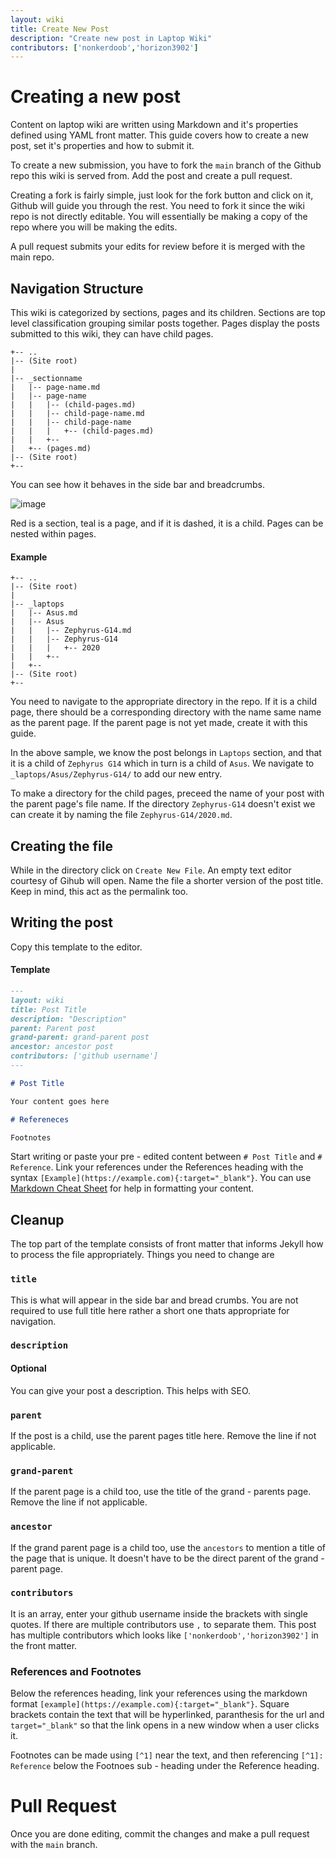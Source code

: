 ```yaml
---
layout: wiki
title: Create New Post
description: "Create new post in Laptop Wiki"
contributors: ['nonkerdoob','horizon3902']
---
```


# Creating a new post

Content on laptop wiki are written using Markdown and it's properties defined using YAML front matter. This guide covers how to create a new post, set it's properties and how to submit it. 

To create a new submission, you have to fork the ``main`` branch of the Github repo this wiki is served from. Add the post and create a pull request.

Creating a fork is fairly simple, just look for the fork button and click on it, Github will guide you through the rest. You need to fork it since the wiki repo is not directly editable. You will essentially be making a copy of the repo where you will be making the edits.

A pull request submits your edits for review before it is merged with the main repo.

## Navigation Structure

This wiki is categorized by sections, pages and its children. Sections are top level classification grouping similar posts together. Pages display the posts submitted to this wiki, they can have child pages.

```
+-- ..
|-- (Site root)
|
|-- _sectionname
|   |-- page-name.md
|   |-- page-name
|   |   |-- (child-pages.md) 
|   |   |-- child-page-name.md
|   |   |-- child-page-name
|   |   |   +-- (child-pages.md)
|   |   +--
|   +-- (pages.md)
|-- (Site root)
+--
```

You can see how it behaves in the side bar and breadcrumbs.

![image](https://user-images.githubusercontent.com/100846697/164708701-61192303-8fd4-45c7-ab92-2f1312c7a4a0.png)

Red is a section, teal is a page, and if it is dashed, it is a child. Pages can be nested within pages.

#### Example
```
+-- ..
|-- (Site root)
|
|-- _laptops
|   |-- Asus.md
|   |-- Asus
|   |   |-- Zephyrus-G14.md
|   |   |-- Zephyrus-G14
|   |   |   +-- 2020
|   |   +--
|   +-- 
|-- (Site root)
+--
```

You need to navigate to the appropriate directory in the repo. If it is a child page, there should be a corresponding directory with the name same name as the parent page. If the parent page is not yet made, create it with this guide.

In the above sample, we know the post belongs in ``Laptops`` section, and that it is a child of ``Zephyrus G14`` which in turn is a child of ``Asus``. We navigate to ``_laptops/Asus/Zephyrus-G14/`` to add our new entry.

To make a directory for the child pages, preceed the name of your post with the parent page's file name. If the directory ``Zephyrus-G14`` doesn't exist we can create it by naming the file ``Zephyrus-G14/2020.md``.

## Creating the file

While in the directory click on ``Create New File``. An empty text editor courtesy of Gihub will open. Name the file a shorter version of the post title. Keep in mind, this act as the permalink too.

## Writing the post

Copy this template to the editor.

#### Template
```markdown
---
layout: wiki
title: Post Title
description: "Description"
parent: Parent post
grand-parent: grand-parent post
ancestor: ancestor post
contributors: ['github username'] 
---

# Post Title

Your content goes here

# Refereneces

Footnotes

```

Start writing or paste your pre - edited content between ``# Post Title`` and ``# Reference``. Link your references under the References heading with the syntax ``[Example](https://example.com){:target="_blank"}``. You can use [Markdown Cheat Sheet]() for help in formatting your content.


## Cleanup

The top part of the template consists of front matter that informs Jekyll how to process the file appropriately. Things you need to change are 

### ``title``

This is what will appear in the side bar and bread crumbs. You are not required to use full title here rather a short one thats appropriate for navigation.

### ``description`` 
#### Optional

You can give your post a description. This helps with SEO.

### ``parent``

If the post is a child, use the parent pages title here. Remove the line if not applicable.

### ``grand-parent``

If the parent page is a child too, use the title of the grand - parents page. Remove the line if not applicable.

### ``ancestor``

If the grand parent page is a child too, use the ``ancestors`` to mention a title of the page that is unique. It doesn't have to be the direct parent of the grand - parent page.

### ``contributors``

It is an array, enter your github username inside the brackets with single quotes. If there are multiple contributors use `,` to separate them. This post has multiple contributors which looks like ``['nonkerdoob','horizon3902']`` in the front matter.

### References and Footnotes

Below the references heading, link your references using the markdown format ``[example](https://example.com){:target="_blank"}``. Square brackets contain the text that will be hyperlinked, paranthesis for the url and ``target="_blank"`` so that the link opens in a new window when a user clicks it.

Footnotes can be made using ``[^1]`` near the text, and then referencing ``[^1]: Reference`` below the Footnoes sub - heading under the Reference heading.

# Pull Request

Once you are done editing, commit the changes and make a pull request with the ``main`` branch.

